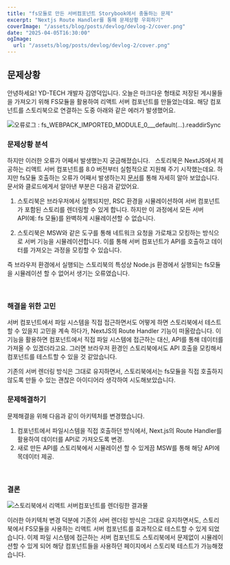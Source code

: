 ```yaml
---
title: "fs모듈로 만든 서버컴포넌트 Storybook에서 충돌하는 문제"
excerpt: "Nextjs Route Handler를 통해 문제상황 우회하기"
coverImage: "/assets/blog/posts/devlog/devlog-2/cover.png"
date: "2025-04-05T16:30:00"
ogImage:
  url: "/assets/blog/posts/devlog/devlog-2/cover.png"
---
```


## 문제상황

안녕하세요! YD-TECH 개발자 김영덕입니다.
오늘은 마크다운 형태로 저장된 게시물들을 가져오기 위해 FS모듈을 활용하여 리액트 서버 컴포넌트를 만들었는데요. 해당 컴포넌트를 스토리북으로 연결하는 도중 아래와 같은 에러가 발생했어요.
&nbsp;

![오류로그 : fs_WEBPACK_IMPORTED_MODULE_0___default(...).readdirSync](/assets/blog/posts/devlog/devlog-2/1.png)

### 문제상황 분석

하지만 이러한 오류가 어째서 발생했는지 궁금해졌습니다.
&nbsp;
스토리북은 NextJS에서 제공하는 리액트 서버 컴포넌트를 8.0 버전부터 실험적으로 지원해 주기 시작했는데요. 하지만 fs모듈 호출하는 오류가 어째서 발생하는지 [문서](https://storybook.js.org/blog/build-a-nextjs-app-with-rsc-msw-storybook/?ref=storybookblog.ghost.io)를 통해 자세히 알아 보았습니다.
&nbsp;
문서와 클로드에게서 알아낸 부분은 다음과 같았어요.

1. 스토리북은 브라우저에서 실행되지만, RSC 환경을 시뮬레이션하여 서버 컴포넌트가 포함된 스토리를 렌더링할 수 있게 합니다. 하지만 이 과정에서 모든 서버 API(예: fs 모듈)를 완벽하게 시뮬레이션할 수 없습니다.

2. 스토리북은 MSW와 같은 도구를 통해 네트워크 요청을 가로채고 모킹하는 방식으로 서버 기능을 시뮬레이션합니다. 이를 통해 서버 컴포넌트가 API를 호출하고 데이터를 가져오는 과정을 모킹할 수 있습니다.

즉 브라우저 환경에서 실행되는 스토리북의 특성상 Node.js 환경에서 실행되는 fs모듈을 시뮬레이션 할 수 없어서 생기는 오류였습니다.

&nbsp;

### 해결을 위한 고민

서버 컴포넌트에서 파일 시스템을 직접 접근하면서도 어떻게 하면 스토리북에서 테스트할 수 있을지 고민을 계속 하다가, NextJS의 Route Handler 기능이 떠올랐습니다. 이 기능을 활용하면 컴포넌트에서 직접 파일 시스템에 접근하는 대신, API를 통해 데이터를 가져올 수 있겠더라고요. 그러면 브라우저 환경인 스토리북에서도 API 호출을 모킹해서 컴포넌트를 테스트할 수 있을 것 같았습니다.

기존의 서버 렌더링 방식은 그대로 유지하면서, 스토리북에서는 fs모듈을 직접 호출하지 않도록 만들 수 있는 괜찮은 아이디어라 생각하여 시도해보았습니다.

### 문제해결하기

문제해결을 위해 다음과 같이 아키텍처를 변경했습니다.

1. 컴포넌트에서 파일시스템을 직접 호출하던 방식에서, Next.js의 Route Handler를 활용하여 데이터를 API로 가져오도록 변경.
2. 새로 만든 API를 스토리북에서 시뮬레이션 할 수 있게끔 MSW를 통해 해당 API에 목데이터 제공.

&nbsp;

### 결론

![스토리북에서 리액트 서버컴포넌트를 렌더링한 결과물](/assets/blog/posts/devlog/devlog-2/2.png)

이러한 아키텍처 변경 덕분에 기존의 서버 렌더링 방식은 그대로 유지하면서도, 스토리북에서 FS모듈을 사용하는 리액트 서버 컴포넌트를 효과적으로 테스트할 수 있게 되었습니다. 이제 파일 시스템에 접근하는 서버 컴포넌트도 스토리북에서 문제없이 시뮬레이션할 수 있게 되어 해당 컴포넌트들을 사용하던 페이지에서 스토리북 테스트가 가능해졌습니다.
